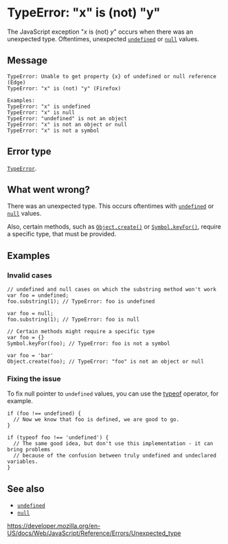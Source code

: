 TypeError: "x" is (not) "y"
===========================

The JavaScript exception "*x* is (not) *y*" occurs when there was an unexpected type. Oftentimes, unexpected [`undefined`](../global_objects/undefined) or [`null`](../global_objects/null) values.

Message
-------

    TypeError: Unable to get property {x} of undefined or null reference (Edge)
    TypeError: "x" is (not) "y" (Firefox)

    Examples:
    TypeError: "x" is undefined
    TypeError: "x" is null
    TypeError: "undefined" is not an object
    TypeError: "x" is not an object or null
    TypeError: "x" is not a symbol

Error type
----------

[`TypeError`](../global_objects/typeerror).

What went wrong?
----------------

There was an unexpected type. This occurs oftentimes with [`undefined`](../global_objects/undefined) or [`null`](../global_objects/null) values.

Also, certain methods, such as [`Object.create()`](../global_objects/object/create) or [`Symbol.keyFor()`](../global_objects/symbol/keyfor), require a specific type, that must be provided.

Examples
--------

### Invalid cases

    // undefined and null cases on which the substring method won't work
    var foo = undefined;
    foo.substring(1); // TypeError: foo is undefined

    var foo = null;
    foo.substring(1); // TypeError: foo is null

    // Certain methods might require a specific type
    var foo = {}
    Symbol.keyFor(foo); // TypeError: foo is not a symbol

    var foo = 'bar'
    Object.create(foo); // TypeError: "foo" is not an object or null

### Fixing the issue

To fix null pointer to `undefined` values, you can use the [typeof](../operators/typeof) operator, for example.

    if (foo !== undefined) {
      // Now we know that foo is defined, we are good to go.
    }

    if (typeof foo !== 'undefined') {
      // The same good idea, but don't use this implementation - it can bring problems
      // because of the confusion between truly undefined and undeclared variables.
    }

See also
--------

-   [`undefined`](../global_objects/undefined)
-   [`null`](../global_objects/null)

<a href="https://developer.mozilla.org/en-US/docs/Web/JavaScript/Reference/Errors/Unexpected_type" class="_attribution-link">https://developer.mozilla.org/en-US/docs/Web/JavaScript/Reference/Errors/Unexpected_type</a>
